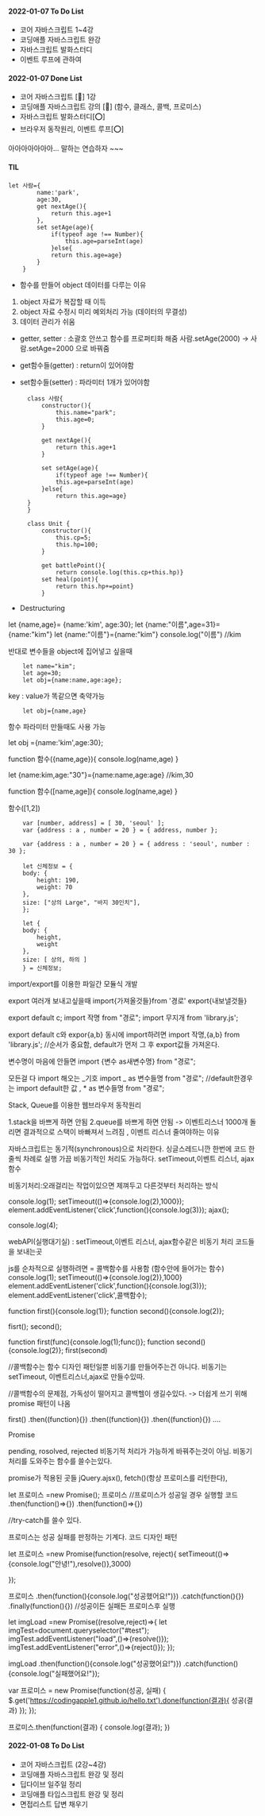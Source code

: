 #### 2022-01-07 To Do List

- 코어 자바스크립트 1~4강
- 코딩애플 자바스크립트 완강
- 자바스크립트 발화스터디
- 이벤트 루프에 관하여

#### 2022-01-07 Done List

- 코어 자바스크립트 [🔺]
  1강
- 코딩애플 자바스크립트 강의 [🔺]
  (함수, 클래스, 콜백, 프로미스)
- 자바스크립트 발화스터디[⭕]
- 브라우저 동작원리, 이벤트 루프[⭕]

아아아아아아아... 말하는 연습하자 ~~~

#### TIL

    let 사람={
            name:'park',
            age:30,
            get nextAge(){
                return this.age+1
            },
            set setAge(age){
                if(typeof age !== Number){
                    this.age=parseInt(age)
                }else{
                return this.age=age}
            }
        }

- 함수를 만들어 object 데이터를 다루는 이유

1. object 자료가 복잡할 때 이득
2. object 자료 수정시 미리 예외처리 가능 (데이터의 무결성)
3. 데이터 관리가 쉬움

- getter, setter : 소괄호 안쓰고 함수를 프로퍼티화 해줌
  사람.setAge(2000) -> 사람.setAge=2000 으로 바꿔줌

- get함수들(getter) : return이 있어야함
- set함수들(setter) : 파라미터 1개가 있어야함

        class 사람{
            constructor(){
                this.name="park";
                this.age=0;
            }

            get nextAge(){
                return this.age+1
            }

            set setAge(age){
                if(typeof age !== Number){
                this.age=parseInt(age)
            }else{
                return this.age=age}
        }
        }

        class Unit {
            constructor(){
                this.cp=5;
                this.hp=100;
            }

            get battlePoint(){
                return console.log(this.cp+this.hp)}
            set heal(point){
                return this.hp+=point}
            }

- Destructuring

let {name,age}= {name:'kim', age:30};
let {name:"이름",age=31}={name:"kim"}
let {name:"이름"}={name:"kim"}
console.log("이름") //kim

반대로 변수들을 object에 집어넣고 싶을때

        let name="kim";
        let age=30;
        let obj={name:name,age:age};

key : value가 똑같으면 축약가능

        let obj={name,age}

함수 파라미터 만들때도 사용 가능

let obj ={name:'kim',age:30};

function 함수({name,age}){
console.log(name,age)
}

let {name:kim,age:"30"}={name:name,age:age}
//kim,30

function 함수([name,age]){
console.log(name,age)
}

함수([1,2])

        var [number, address] = [ 30, 'seoul' ];
        var {address : a , number = 20 } = { address, number };

        var {address : a , number = 20 } = { address : 'seoul', number : 30 };

        let 신체정보 = {
        body: {
            height: 190,
            weight: 70
        },
        size: ["상의 Large", "바지 30인치"],
        };

        let {
        body: {
            height,
            weight
        },
        size: [ 상의, 하의 ]
        } = 신체정보;

import/export를 이용한 파일간 모듈식 개발

export 여러개 보내고싶을때
import{가져올것들}from '경로' export{내보낼것들}

export default c;
import 작명 from "경로";
import 무지개 from 'library.js';

export default c와 expor{a,b} 동시에 import하려면
import 작명,{a,b} from 'library.js';
//순서가 중요함, default가 먼저 그 후 export값들 가져온다.

변수명이 마음에 안들면
import {변수 as새변수명} from "경로";

모든걸 다 import 해오는 _기호
import _ as 변수들명 from "경로";
//default한경우는
import default한 값 , \* as 변수들명 from "경로";

Stack, Queue를 이용한 웹브라우저 동작원리

1.stack을 바쁘게 하면 안됨
2.queue를 바쁘게 하면 안됨 -> 이벤트리스너 1000개 돌리면 결과적으로 스택이 바빠져서 느려짐 , 이벤트 리스너 줄여야하는 이유

자바스크립트는 동기적(synchronous)으로 처리한다. 싱글스레드니깐 한번에 코드 한줄씩 차례로 실행
가끔 비동기적인 처리도 가능하다. setTimeout,이벤트 리스너, ajax함수

비동기처리:오래걸리는 작업이있으면 제껴두고 다른것부터 처리하는 방식

console.log(1);
setTimeout(()=>{console.log(2),1000});
element.addEventListener('click',function(){console.log(3)});
ajax();

console.log(4);

webAPI(실행대기실) : setTimeout,이벤트 리스너, ajax함수같은 비동기 처리 코드들을 보내는곳

js를 순차적으로 실행하려면 = 콜백함수를 사용함 (함수안에 들어가는 함수)
console.log(1);
setTimeout(()=>{console.log(2)},1000}
element.addEventListener('click',function(){console.log(3)});
element.addEventListener('click',콜백함수);

function first(){console.log(1)};
function second(){console.log(2)};

fisrt();
second();

function first(func){console.log(1);func()};
function second(){console.log(2)};
first(second)

//콜백함수는 함수 디자인 패턴일뿐 비동기를 만들어주는건 아니다. 비동기는 setTimeout, 이벤트리스너,ajax로 만들수있따.

//콜백함수의 문제점, 가독성이 떨어지고 콜백헬이 생길수있다.
-> 더쉽게 쓰기 위해 promise 패턴이 나옴

first()
.then((function){})
.then((function){})
.then((function){})
....

Promise

pending, rosolved, rejected
비동기적 처리가 가능하게 바꿔주는것이 아님.
비동기처리를 도와주는 함수를 쓸수는있다.

promise가 적용된 곳들
jQuery.ajsx(), fetch()(항상 프로미스를 리턴한다),

let 프로미스 =new Promise();
프로미스
//프로미스가 성공일 경우 실행할 코드
.then(function()=>{})
.then(function()=>{})

//try-catch를 쓸수 있다.

프로미스는 성공 실패를 판정하는 기계다. 코드 디자인 패턴

let 프로미스 =new Promise(function(resolve, reject){
setTimeout(()=>{console.log("안녕!"),resolve()},3000)

});

프로미스
.then(function(){console.log("성공했어요!")})
.catch(function(){})
.finally(function(){}) //성공이든 실패든 프로미스후 실행

let imgLoad =new Promise((resolve,reject)=>{
let imgTest=document.queryselector("#test");
imgTest.addEventListener("load",()=>{resolve()});  
 imgTest.addEventListener("error",()=>{reject()}); });

imgLoad
.then(function(){console.log("성공했어요!")})
.catch(function(){console.log("실패했어요!"});

var 프로미스 = new Promise(function(성공, 실패) {
$.get('https://codingapple1.github.io/hello.txt').done(function(결과){
성공(결과)
});
});

프로미스.then(function(결과) {
console.log(결과);
})

#### 2022-01-08 To Do List

- 코어 자바스크립트 (2강~4강)
- 코딩애플 자바스크립트 완강 및 정리
- 딥다이브 일주일 정리
- 코딩애플 타입스크립트 완강 및 정리
- 면접리스트 답변 채우기
